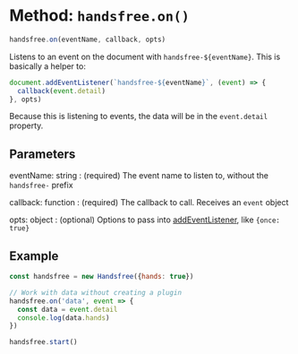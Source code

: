 # Method: `handsfree.on()`

```js
handsfree.on(eventName, callback, opts)
```

Listens to an event on the document with `handsfree-${eventName}`. This is basically a helper to:

```js
document.addEventListener(`handsfree-${eventName}`, (event) => {
  callback(event.detail)
}, opts)
```

Because this is listening to events, the data will be in the `event.detail` property.

## Parameters

eventName: string
: (required) The event name to listen to, without the `handsfree-` prefix

callback: function
: (required) The callback to call. Receives an `event` object

opts: object
: (optional) Options to pass into [addEventListener](https://developer.mozilla.org/en-US/docs/Web/API/EventTarget/addEventListener#Parameters), like `{once: true}`

## Example

```js
const handsfree = new Handsfree({hands: true})

// Work with data without creating a plugin
handsfree.on('data', event => {
  const data = event.detail
  console.log(data.hands)
})

handsfree.start()
```
